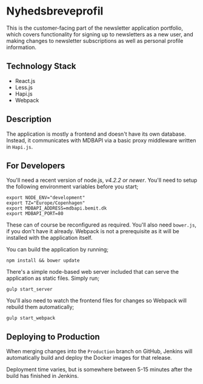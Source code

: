 # Nyhedsbreveprofil

This is the customer-facing part of the newsletter application portfolio, which
covers functionality for signing up to newsletters as a new user, and making
changes to newsletter subscriptions as well as personal profile information.


## Technology Stack

- React.js
- Less.js
- Hapi.js
- Webpack


## Description

The application is mostly a frontend and doesn't have its own database. Instead,
it communicates with MDBAPI via a basic proxy middleware written in `Hapi.js`.


## For Developers

You'll need a recent version of node.js, _v4.2.2 or newer_. You'll need to setup
the following environment variables before you start;

```
export NODE_ENV="development"
export TZ="Europe/Copenhagen"
export MDBAPI_ADDRESS=mdbapi.bemit.dk
export MDBAPI_PORT=80
```

These can of course be reconfigured as required. You'll also need `bower.js`, if
you don't have it already. Webpack is not a prerequisite as it will be installed
with the application itself.


You can build the application by running;

```
npm install && bower update
```

There's a simple node-based web server included that can serve the application
as static files. Simply run;

```
gulp start_server
```

You'll also need to watch the frontend files for changes so Webpack will rebuild
them automatically;

```
gulp start_webpack
```


## Deploying to Production

When merging changes into the `Production` branch on GitHub, Jenkins will
automatically build and deploy the Docker images for that release.

Deployment time varies, but is somewhere between 5-15 minutes after the build
has finished in Jenkins.
